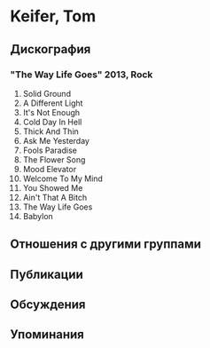 # Keifer, Tom



## Дискография

### "The Way Life Goes" 2013, Rock

01. Solid Ground
02. A Different Light
03. It's Not Enough
04. Cold Day In Hell
05. Thick And Thin
06. Ask Me Yesterday
07. Fools Paradise
08. The Flower Song
09. Mood Elevator
10. Welcome To My Mind
11. You Showed Me
12. Ain't That A Bitch
13. The Way Life Goes
14. Babylon


## Отношения с другими группами


## Публикации


## Обсуждения


## Упоминания

